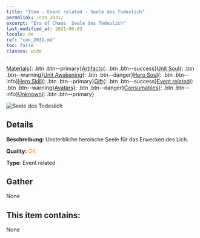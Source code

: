 ```yaml
---
title: "Item - Event related - Seele des Todeslich"
permalink: /con_2031/
excerpt: "Era of Chaos  Seele des Todeslich"
last_modified_at: 2021-06-03
locale: de
ref: "con_2031.md"
toc: false
classes: wide
---
```

 [Materials](/ItemsDE/){: .btn .btn--primary}[Artifacts](/ItemsDE/Artifacts/){: .btn .btn--success}[Unit Soul](/ItemsDE/UnitSoul/){: .btn .btn--warning}[Unit Awakening](/ItemsDE/UnitAwakening/){: .btn .btn--danger}[Hero Soul](/ItemsDE/HeroSoul/){: .btn .btn--info}[Hero Skill](/ItemsDE/HeroSkill/){: .btn .btn--primary}[Gift](/ItemsDE/Gift/){: .btn .btn--success}[Event related](/ItemsDE/Events/){: .btn .btn--warning}[Avatars](/ItemsDE/Avatars/){: .btn .btn--danger}[Consumables](/ItemsDE/Consumables/){: .btn .btn--info}[Unknown](/ItemsDE/Unknown/){: .btn .btn--primary}

 ![Seele des Todeslich](/images/t/juexing_305.png)

## Details
 **Beschreibung:** Unsterbliche heroische Seele für das Erwecken des Lich.

 **Quality:** <span style="color: #FF8C00">OK</span>

 **Type:** Event related

## Gather

  None

## This item contains:

  None

